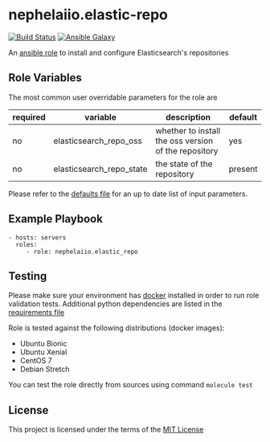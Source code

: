 # nephelaiio.elastic-repo

[![Build Status](https://travis-ci.org/nephelaiio/ansible-role-elastic-repo.svg?branch=master)](https://travis-ci.org/nephelaiio/ansible-role-elastic-repo)
[![Ansible Galaxy](http://img.shields.io/badge/ansible--galaxy-nephelaiio.elastic_repo-blue.svg)](https://galaxy.ansible.com/nephelaiio/elastic_repo/)

An [ansible role](https://galaxy.ansible.com/nephelaiio/elastic-repo) to install and configure Elasticsearch's repositories

## Role Variables

The most common user overridable parameters for the role are

| required | variable | description | default |
| --- | --- | --- | --- |
| no | elasticsearch_repo_oss | whether to install the oss version of the repository | yes |
| no | elasticsearch_repo_state | the state of the repository | present |

Please refer to the [defaults file](/defaults/main.yml) for an up to date list of input parameters.

## Example Playbook

```
- hosts: servers
  roles:
     - role: nephelaiio.elastic_repo
```

## Testing

Please make sure your environment has [docker](https://www.docker.com) installed in order to run role validation tests. Additional python dependencies are listed in the [requirements file](https://github.com/nephelaiio/ansible-role-requirements/blob/master/requirements.txt)

Role is tested against the following distributions (docker images):
  * Ubuntu Bionic
  * Ubuntu Xenial
  * CentOS 7
  * Debian Stretch

You can test the role directly from sources using command ` molecule test `

## License

This project is licensed under the terms of the [MIT License](/LICENSE)
